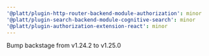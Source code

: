 ```yaml
---
'@platt/plugin-http-router-backend-module-authorization': minor
'@platt/plugin-search-backend-module-cognitive-search': minor
'@platt/plugin-authorization-extension-react': minor
---
```


Bump backstage from v1.24.2 to v1.25.0
